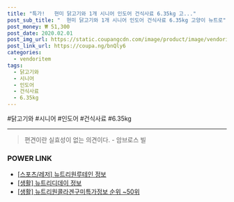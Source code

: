 ```yaml
--- 
title: "특가!   현미 닭고기와 1개 시니어 인도어 건식사료 6.35kg 고..." 
post_sub_title: "  현미 닭고기와 1개 시니어 인도어 건식사료 6.35kg 고양이 뉴트로" 
post_money: ₩ 51,300 
post_date: 2020.02.01 
post_img_url: https://static.coupangcdn.com/image/product/image/vendoritem/2019/09/24/3000344295/b64bc391-a9ca-4e3e-bbee-7af4543c5588.jpg 
post_link_url: https://coupa.ng/bnQly6 
categories: 
  - vendoritem 
tags: 
  - 닭고기와 
  - 시니어 
  - 인도어 
  - 건식사료 
  - 6.35kg 
--- 
```

  #닭고기와 #시니어 #인도어 #건식사료 #6.35kg 
<hr> 

> 편견이란 실효성이 없는 의견이다. - 암브로스 빌 


### POWER LINK

* <a href="https://blog.naver.com/santokki14/221769227230" target="_blank"> [스포츠/레저] 뉴트리원루테인 정보 </a>
* <a href="https://blog.naver.com/fasyy4321/221766315007" target="_blank"> [생활] 뉴트리디데이 정보 </a>
* <a href="https://blog.naver.com/sakai111/221770706323" target="_blank"> [생활] 뉴트리원콜라겐구미특가정보 순위 ~50위</a>
